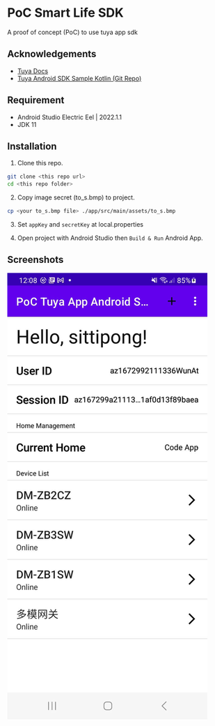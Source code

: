 
# PoC Smart Life SDK

A proof of concept (PoC) to use tuya app sdk


## Acknowledgements

 - [Tuya Docs](https://developer.tuya.com/en/docs/app-development/featureoverview?id=Ka69nt97vtsfu)
 - [Tuya Android SDK Sample Kotlin (Git Repo)](https://github.com/tuya/tuya-home-android-sdk-sample-kotlin)
 


## Requirement

- Android Studio Electric Eel | 2022.1.1
- JDK 11

## Installation

1. Clone this repo.
```bash
git clone <this repo url>
cd <this repo folder>
```

2. Copy image secret (to_s.bmp) to project.

```bash
cp <your to_s.bmp file> ./app/src/main/assets/to_s.bmp
```

3. Set `appKey` and `secretKey` at local.properties

4. Open project with Android Studio then `Build & Run` Android App.

## Screenshots

![App Screenshot](./docs/app-ss-01.jpg)
